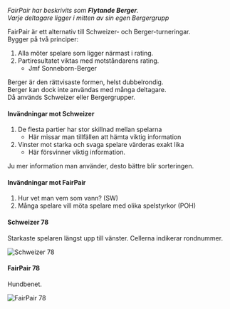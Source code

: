 *FairPair har beskrivits som **Flytande Berger**.  
Varje deltagare ligger i mitten av sin egen Bergergrupp*

FairPair är ett alternativ till Schweizer- och Berger-turneringar.  
Bygger på två principer:

1. Alla möter spelare som ligger närmast i rating. 
2. Partiresultatet viktas med motståndarens rating.
	* Jmf Sonneborn-Berger

Berger är den rättvisaste formen, helst dubbelrondig.  
Berger kan dock inte användas med många deltagare.  
Då används Schweizer eller Bergergrupper.

#### Invändningar mot Schweizer

1. De flesta partier har stor skillnad mellan spelarna
	* Här missar man tillfällen att hämta viktig information
2. Vinster mot starka och svaga spelare värderas exakt lika
	* Här försvinner viktig information.

Ju mer information man använder, desto bättre blir sorteringen. 

#### Invändningar mot FairPair

1. Hur vet man vem som vann? (SW)
2. Många spelare vill möta spelare med olika spelstyrkor (POH)

#### Schweizer 78

Starkaste spelaren längst upp till vänster. Cellerna indikerar rondnummer.

![Schweizer 78](./_Schweizer_78.png)

#### FairPair 78

Hundbenet.

![FairPair 78](./_FairPair_78.png)